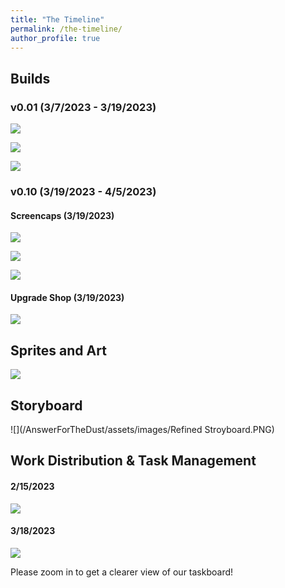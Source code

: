 ```yaml
---
title: "The Timeline"
permalink: /the-timeline/
author_profile: true
---
```


## Builds

### v0.01 (3/7/2023 - 3/19/2023)

![](/AnswerForTheDust/assets/images/oldgamesample1.png)

![](/AnswerForTheDust/assets/images/oldgamesample2.png)

![](/AnswerForTheDust/assets/images/oldupgradeshop.png)

### v0.10 (3/19/2023 - 4/5/2023)

#### Screencaps (3/19/2023)

![](/AnswerForTheDust/assets/images/gamesample1.png)

![](/AnswerForTheDust/assets/images/gamesample2.png)

![](/AnswerForTheDust/assets/images/gamesample3.png)

#### Upgrade Shop (3/19/2023)

![](/AnswerForTheDust/assets/images/upgradeshop.png)

## Sprites and Art

![](/AnswerForTheDust/assets/images/sprites.png)

## Storyboard

![](/AnswerForTheDust/assets/images/Refined Stroyboard.PNG)

## Work Distribution & Task Management

#### 2/15/2023

![](/AnswerForTheDust/assets/images/canvas-zombie.png)

#### 3/18/2023

![](/AnswerForTheDust/assets/images/tasklist2.png)

Please zoom in to get a clearer view of our taskboard!
